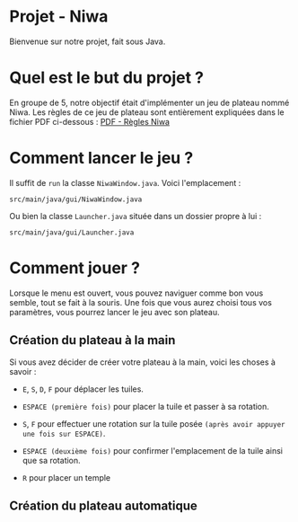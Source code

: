 # Projet - Niwa

Bienvenue sur notre projet, fait sous Java.

# Quel est le but du projet ?

En groupe de 5, notre objectif était d'implémenter un jeu de plateau nommé Niwa.
Les règles de ce jeu de plateau sont entièrement expliquées dans le fichier PDF ci-dessous : [PDF - Règles Niwa](https://www.ludism.fr/wp-content/uploads/2022/01/DJ08489_FR.pdf)

# Comment lancer le jeu ?

Il suffit de `run` la classe `NiwaWindow.java`. Voici l'emplacement :
```
src/main/java/gui/NiwaWindow.java
```
Ou bien la classe `Launcher.java` située dans un dossier propre à lui :
```
src/main/java/gui/Launcher.java
```

# Comment jouer ?

Lorsque le menu est ouvert, vous pouvez naviguer comme bon vous semble, tout se fait à la souris.
Une fois que vous aurez choisi tous vos paramètres, vous pourrez lancer le jeu avec son plateau.

## Création du plateau à la main

Si vous avez décider de créer votre plateau à la main, voici les choses à savoir :

- `E`, `S`, `D`, `F` pour déplacer les tuiles.

- `ESPACE (première fois)` pour placer la tuile et passer à sa rotation.

- `S`, `F` pour effectuer une rotation sur la tuile posée `(après avoir appuyer une fois sur ESPACE)`.

- `ESPACE (deuxième fois)` pour confirmer l'emplacement de la tuile ainsi que sa rotation.

- `R` pour placer un temple

## Création du plateau automatique